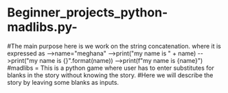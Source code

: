 # Beginner_projects_python-madlibs.py-

#The main purpose here is we work on the string concatenation.
where it is expressed as 
-->name="meghana"
-->print("my name is " + name)
-->print("my name is {}".format(name))
-->print(f"my name is {name}")
#madlibs = This is a python game where user has to enter substitutes for blanks in the story without knowing the story.
#Here we will describe the story by leaving some blanks as inputs.
